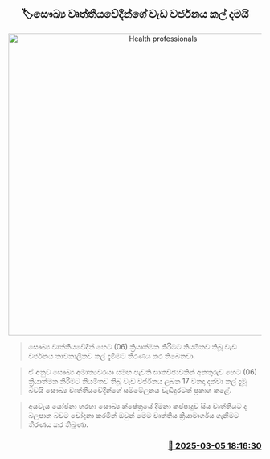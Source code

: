 <p align='center'><b><h2 align='center' title='Health professionals' strike postponed'>🏷සෞඛ්‍ය වෘත්තීයවේදීන්ගේ වැඩ වර්ජනය කල් දමයි</h2></b></p>
<p align='center'><img src='https://helakuru.sgp1.cdn.digitaloceanspaces.com/esana/images/lib/doctor-strike.jpg' width='600' alt='Health professionals' strike postponed'></p>

> සෞඛ්‍ය වෘත්තීයවේදීන් හෙට (06) ක්‍රියාත්මක කිරීමට නියමිතව තිබූ වැඩ වර්ජනය තාවකාලිකව කල් දැමීමට තීරණය කර තිබෙනවා.

> ඒ අනුව සෞඛ්‍ය අමාත්‍යවරයා සමඟ පැවති සාකච්ඡාවකින් අනතුරුව හෙට (06) ක්‍රියාත්මක කිරීමට නියමිතව තිබූ වැඩ වර්ජනය ලබන 17 වනදා දක්වා කල් දැමූ බවයි සෞඛ්‍ය වෘත්තීයවේදීන්ගේ සම්මේලනය වැඩිදුරටත් ප්‍රකාශ කළේ.

> අයවැය යෝජනා හරහා සෞඛ්‍ය ක්ෂේත්‍රයේ දීමනා කප්පාදුව සිය වෘත්තියට ද බලපාන බවට චෝදනා කරමින් ඔවුන් මෙම වෘත්තිය ක්‍රියාමාර්ගය ගැනීමට තීරණය කර තිබුණා.



<h3 align='right'><a href='https://www.helakuru.lk/esana/p/108059/'>📅 2025-03-05 18:16:30</a></h3>
